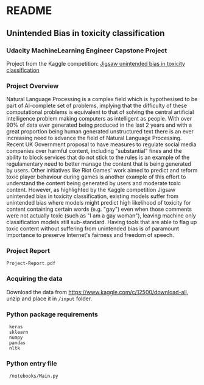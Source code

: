 # README

## Unintended Bias in toxicity classification

### Udacity MachineLearning Engineer Capstone Project

Project from the Kaggle competition: [Jigsaw unintended bias in toxicity classification](https://www.kaggle.com/c/jigsaw-unintended-bias-in-toxicity-classification/overview)

### Project Overview

Natural Language Processing is a complex field which is hypothesised to be part of AI-complete set of problems, implying that the difficulty of these computational problems is equivalent to that of solving the central artificial intelligence problem making computers as intelligent as people.
With over 90% of data ever generated being produced in the last 2 years and with a great proportion being human generated unstructured text there is an ever increasing need to advance the field of Natural Language Processing.
Recent UK Government proposal to have measures to regulate social media companies over harmful content, including "substantial" fines and the ability to block services that do not stick to the rules is an example of the regulamentary need to better manage the content that is being generated by users.
Other initiatives like ​Riot Games​' work aimed to predict and reform toxic player behaviour during games is another example of this effort to understand the content being generated by users and moderate toxic content.
However, as highlighted by the Kaggle competition ​Jigsaw unintended bias in toxicity classification​, existing models suffer from unintended bias where models might predict high likelihood of toxicity for content containing certain words (e.g. "gay") even when those comments were not actually toxic (such as "I am a gay woman"), leaving machine only classification models still sub-standard.
Having tools that are able to flag up toxic content without suffering from unintended bias is of paramount importance to preserve Internet's fairness and freedom of speech.

### Project Report

```
Project-Report.pdf
```

### Acquiring the data

Download the data from https://www.kaggle.com/c/12500/download-all, unzip and place it in  ```/input``` folder.

### Python package requirements

```torch
 keras
 sklearn
 numpy
 pandas
 nltk
```



### Python entry file

```
 /notebooks/Main.py
```
